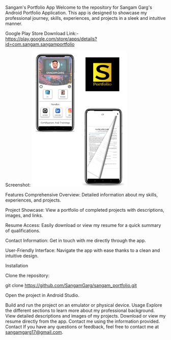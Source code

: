 Sangam's Portfolio App
Welcome to the repository for Sangam Garg's Android Portfolio Application. This app is designed to showcase my professional journey, skills, experiences, and projects in a sleek and intuitive manner.

Google Play Store Download Link:-
https://play.google.com/store/apps/details?id=com.sangam.sangamportfolio

Screenshot:
<img src="https://github.com/SangamGarg/SangamGarg/blob/f3d8a5ffdb465bc399432219cafabe2bcf8b74f2/portfolio.png" width="300" alt="Quonote">

Features
Comprehensive Overview: Detailed information about my skills, experiences, and projects.

Project Showcase: View a portfolio of completed projects with descriptions, images, and links.

Resume Access: Easily download or view my resume for a quick summary of qualifications.

Contact Information: Get in touch with me directly through the app.

User-Friendly Interface: Navigate the app with ease thanks to a clean and intuitive design.

Installation

Clone the repository:

git clone https://github.com/SangamGarg/sangam_portfolio.git

Open the project in Android Studio.

Build and run the project on an emulator or physical device.
Usage
Explore the different sections to learn more about my professional background.
View detailed descriptions and images of my projects.
Download or view my resume directly from the app.
Contact me using the information provided.
Contact
If you have any questions or feedback, feel free to contact me at sangamgarg17@gmail.com.
